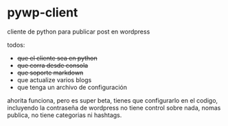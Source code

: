 # pywp-client


cliente de python para publicar post en wordpress


todos:

* ~~que el cliente sea en python~~
* ~~que corra desde consola~~
* ~~que soporte markdown~~
* que actualize varios blogs
* que tenga un archivo de configuración

ahorita funciona, pero es super beta, tienes que configurarlo en el codigo, incluyendo la contraseña de wordpress
no tiene control sobre nada, nomas publica, no tiene categorias ni hashtags.
